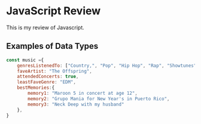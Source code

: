 # JavaScript Review
This is my review of Javascript. 


## Examples of Data Types
```javascript
const music ={
    genresListenedTo: ["Country,", "Pop", "Hip Hop", "Rap", "Showtunes"],
    faveArtist: "The Offspring",
    attendedConcerts: true,
    leastFaveGenre: "EDM",
    bestMemories:{
        memory1: "Maroon 5 in concert at age 12",
        memory2: "Grupo Mania for New Year's in Puerto Rico",
        memory3: "Neck Deep with my husband"
    },
}
```